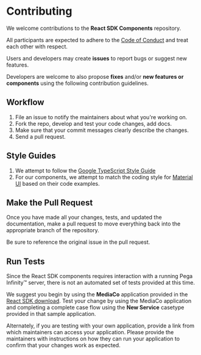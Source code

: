 # Contributing

We welcome contributions to the **React SDK Components** repository.

All participants are expected to adhere to the [Code of Conduct](../CODE_OF_CONDUCT.md) and treat each other with respect.

Users and developers may create **issues** to report bugs or suggest new features.

Developers are welcome to also propose **fixes** and/or **new features or components** using the following contribution guidelines.


## Workflow
1. File an issue to notify the maintainers about what you're working on.
2. Fork the repo, develop and test your code changes, add docs.
3. Make sure that your commit messages clearly describe the changes.
4. Send a pull request.

## Style Guides
1. We attempt to follow the [Google TypeScript Style Guide](https://google.github.io/styleguide/tsguide.html)
2. For our components, we attempt to match the coding style for [Material UI](https://v4.mui.com/) based on their code examples.


## Make the Pull Request

Once you have made all your changes, tests, and updated the documentation,
make a pull request to move everything back into the appropriate branch of the
repository.

Be sure to reference the original issue in the pull request.


## Run Tests

Since the React SDK components requires interaction with a running Pega Infinity&trade; server, there is not an automated set of tests provided at this time.

We suggest you begin by using the **MediaCo** application provided in the [React SDK download](https://community.pega.com/marketplace/components/react-sdk). Test your change by using the MediaCo application and completing a complete case flow using the **New Service** casetype provided in that sample application.

Alternately, if you are testing with your own application, provide a link from which maintainers can access your application. Please provide the maintainers with instructions on how they can run your application to confirm that your changes work as expected.
